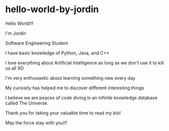 # hello-world-by-jordin

Hello World!!! 

I'm Jordin

Software Engineering Student

I have basic knowledge of Python, Java, and C++

I love everything about Artificial Intelligence as long as we don't use it to kill us all XD

I'm very enthusiastic about learning something new every day

My curiosity has helped me to discover different interesting things

I believe we are peaces of code diving in an infinite knowledge database called The Universe.

Thank you for taking your valuable time to read my bio!

May the force stay with you!!!
